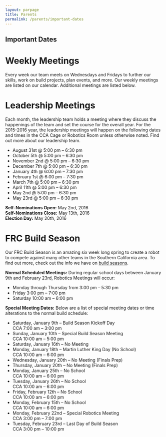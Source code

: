 ```yaml
---
layout: parpage
title: Parents
permalink: /parents/important-dates
---
```


## Important Dates

# Weekly Meetings

Every week our team meets on Wednesdays and Fridays to further our skills, work on build projects, plan events, and more. Our weekly meetings are listed on our calendar. Additional meetings are listed below.

# Leadership Meetings

Each month, the leadership team holds a meeting where they discuss the happenings of the team and set the course for the overall year. For the 2015-2016 year, the leadership meetings will happen on the following dates and times in the CCA Cage or Robotics Room unless otherwise noted. Find out more about our leadership team.

+ August 31st @ 5:00 pm – 6:30 pm
+ October 5th @ 5:00 pm – 6:30 pm
+ November 2nd @ 5:00 pm – 6:30 pm
+ December 7th @ 5:00 pm – 6:30 pm
+ January 4th @ 6:00 pm – 7:30 pm
+ February 1st @ 6:00 pm – 7:30 pm
+ March 7th @ 5:00 pm – 6:30 pm
+ April 11th @ 5:00 pm – 6:30 pm
+ May 2nd @ 5:00 pm – 6:30 pm
+ May 23rd @ 5:00 pm – 6:30 pm

**Self-Nominations Open:** May 2nd, 2016  
**Self-Nominations Close:** May 13th, 2016  
**Election Day:** May 20th, 2016  

# FRC Build Season

Our FRC Build Season is an amazing six week long spring to create a robot to compete against many other teams in the Southern California area. To find out more, check out the info we have on [build seasons](/students/build-seasons/).

**Normal Scheduled Meetings:** During regular school days between January 9th and February 23rd, Robotics Meetings will occur:

+ Monday through Thursday from 3:00 pm – 5:30 pm
+ Friday 3:00 pm – 7:00 pm
+ Saturday 10:00 am – 6:00 pm 

**Special Meeting Dates:** Below are a list of special meeting dates or time alterations to the normal build schedule:

+ Saturday, January 9th – Build Season Kickoff Day  
CCA 7:00 am – 3:00 pm
+ Sunday, January 10th – Special Build Season Meeting  
CCA 10:00 am – 5:00 pm
+ Saturday, January 16th – No Meeting  
+ Monday, January 18th – Martin Luther King Day (No School)  
CCA 10:00 am – 6:00 pm
+ Wednesday, January 20th – No Meeting (Finals Prep)  
+ Thursday, January 20th – No Meeting (Finals Prep)  
+ Monday, January 25th – No School  
CCA 10:00 am – 6:00 pm
+ Tuesday, January 26th – No School  
CCA 10:00 am – 6:00 pm
+ Friday, February 12th – No School  
CCA 10:00 am – 6:00 pm
+ Monday, February 15th – No School  
CCA 10:00 am – 6:00 pm
+ Monday, February 22nd – Special Robotics Meeting  
CCA 3:00 pm – 7:00 pm
+ Tuesday, February 23rd – Last Day of Build Season  
CCA 3:00 pm – 10:00 pm